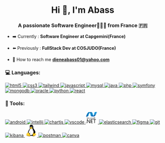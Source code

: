 <h1 align="center">Hi 👋, I'm Abass</h1>
<h3 align="center">A passionate Software Engineer👨🏾‍💻 from France 🇫🇷</h3>

- ➡️ Currently : **Software Engineer at Capgemini(France)**

- ⬅️ Previously : **FullStack Dev at COSJUDO(France)**

- 📧 How to reach me **dieneabass01@yahoo.com**

<h3 align="left">💻 Languages:</h3>
<p align="left">
  <a href="https://www.w3.org/html/" target="_blank" rel="noreferrer"> 
    <img src="https://www.vectorlogo.zone/logos/w3_html5/w3_html5-ar21.svg" alt="html5" width="40" height="40"/> 
  </a> 
  <a href="https://www.w3schools.com/css/" target="_blank" rel="noreferrer"> 
    <img src="https://www.vectorlogo.zone/logos/w3_css/w3_css-ar21~old.svg" alt="css3" width="40" height="40"/> 
  </a> 
  <a href="https://tailwindcss.com/" target="_blank" rel="noreferrer"> 
    <img src="https://www.vectorlogo.zone/logos/tailwindcss/tailwindcss-ar21.svg" alt="tailwind" width="40" height="40"/> 
  </a> 
  <a href="https://developer.mozilla.org/en-US/docs/Web/JavaScript" target="_blank" rel="noreferrer"> 
    <img src="https://www.vectorlogo.zone/logos/javascript/javascript-ar21.svg" alt="javascript" width="40" height="40"/> 
  </a>
   <a href="https://www.mysql.com/" target="_blank" rel="noreferrer"> 
    <img src="https://www.vectorlogo.zone/logos/mysql/mysql-ar21.svg" alt="mysql" width="40" height="40"/> 
  </a> 
   <a href="https://www.java.com" target="_blank" rel="noreferrer"> 
    <img src="https://www.vectorlogo.zone/logos/java/java-ar21.svg" alt="java" width="40" height="40"/> 
  </a> 
   <a href="https://www.php.net" target="_blank" rel="noreferrer"> 
    <img src="https://www.vectorlogo.zone/logos/php/php-ar21.svg" alt="php" width="40" height="40"/> 
  </a>
    <a href="https://symfony.com" target="_blank" rel="noreferrer"> 
    <img src="https://www.vectorlogo.zone/logos/symfony/symfony-ar21.svg" alt="symfony" width="40" height="40"/> 
  </a> 
  <a href="https://www.mongodb.com/" target="_blank" rel="noreferrer"> 
    <img src="https://www.vectorlogo.zone/logos/mongodb/mongodb-ar21.svg" alt="mongodb" width="40" height="40"/> 
  </a> 
  <a href="https://www.oracle.com/" target="_blank" rel="noreferrer"> 
    <img src="https://www.vectorlogo.zone/logos/oracle/oracle-ar21.svg" alt="oracle" width="40" height="40"/> 
  </a> 
    <a href="https://www.python.org" target="_blank" rel="noreferrer"> 
    <img src="https://www.vectorlogo.zone/logos/python/python-ar21.svg" alt="python" width="40" height="40"/> 
  </a> 
  <a href="https://reactjs.org/" target="_blank" rel="noreferrer"> 
    <img src="https://www.vectorlogo.zone/logos/reactjs/reactjs-ar21.svg" alt="react" width="40" height="40"/> 
  </a>
</p>

<h3 align="left">💽 Tools:</h3>
<p align="left"> 
  <a href="https://developer.android.com" target="_blank" rel="noreferrer"> 
    <img src="https://github.com/detain/svg-logos/blob/master/svg/a/android-studio-1.svg" alt="android" width="40" height="40"/> 
  </a> 
  <a href="https://www.jetbrains.com/idea/" target="_blank" rel="noreferrer"> 
    <img src="https://github.com/gilbarbara/logos/blob/main/logos/intellij-idea.svg" alt="intellij" width="40" height="40"/> 
  </a> 
  <a href="https://www.chartjs.org" target="_blank" rel="noreferrer"> 
    <img src="https://www.chartjs.org/media/logo-title.svg" alt="chartjs" width="40" height="40"/> 
  </a> 
  <a href="https://code.visualstudio.com/" target="_blank" rel="noreferrer"> 
    <img src="https://www.vectorlogo.zone/logos/visualstudio_code/visualstudio_code-ar21.svg" alt="vscode" width="40" height="40"/> 
  </a> 
  <a href="https://dotnet.microsoft.com/" target="_blank" rel="noreferrer"> 
    <img src="https://raw.githubusercontent.com/devicons/devicon/master/icons/dot-net/dot-net-original-wordmark.svg" alt="dotnet" width="40" height="40"/> 
  </a> 
  <a href="https://www.elastic.co" target="_blank" rel="noreferrer"> 
    <img src="https://www.vectorlogo.zone/logos/elastic/elastic-icon.svg" alt="elasticsearch" width="40" height="40"/> 
  </a> 
  <a href="https://www.figma.com/" target="_blank" rel="noreferrer"> 
    <img src="https://www.vectorlogo.zone/logos/figma/figma-icon.svg" alt="figma" width="40" height="40"/> 
  </a> 
  <a href="https://git-scm.com/" target="_blank" rel="noreferrer"> 
    <img src="https://www.vectorlogo.zone/logos/git-scm/git-scm-icon.svg" alt="git" width="40" height="40"/> 
  </a> 
  <a href="https://www.elastic.co/kibana" target="_blank" rel="noreferrer"> 
    <img src="https://www.vectorlogo.zone/logos/elasticco_kibana/elasticco_kibana-icon.svg" alt="kibana" width="40" height="40"/> 
  </a> 
  <a href="https://www.linux.org/" target="_blank" rel="noreferrer"> 
    <img src="https://raw.githubusercontent.com/devicons/devicon/master/icons/linux/linux-original.svg" alt="linux" width="40" height="40"/> 
  </a> 
  <a href="https://postman.com" target="_blank" rel="noreferrer"> 
    <img src="https://www.vectorlogo.zone/logos/getpostman/getpostman-icon.svg" alt="postman" width="40" height="40"/> 
  </a>  
  <a href="https://www.canva.com/fr_fr/" target="_blank" rel="noreferrer"> 
    <img src="https://www.vectorlogo.zone/logos/canva/canva-icon.svg" alt="canva" width="40" height="40"/> 
  </a> 
</p>
